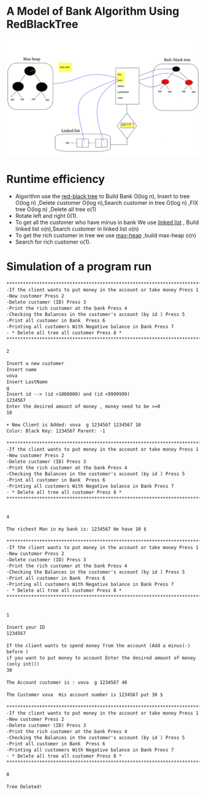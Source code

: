 # A Model of Bank Algorithm Using RedBlackTree 

![Screenshot](include/A_Model_of_Bank.jpeg)

# Runtime efficiency
 * Algorithm use the [red-black tree](https://en.wikipedia.org/wiki/Red%E2%80%93black_tree) to Build Bank O(log n), Insert to tree O(log n) ,Delete customer O(log n),Search customer in tree O(log n) ,FIX tree O(log n) ,Delete all tree o(1)
 * Rotate left and right 0(1).
 * To get all the customer who have minus in bank We use [linked list](https://en.wikipedia.org/wiki/Linked_list) , Build linked list o(n),Search customer in linked list o(n)
 * To get the rich customer in tree we use [max-heap](https://en.wikipedia.org/wiki/Min-max_heap) ,build max-heap o(n) 
 * Search for rich customer o(1).



# Simulation of a program run

    **************************************************************************
    -If the client wants to put money in the account or take money Press 1 
    -New customer Press 2 
    -Delete customer (ID) Press 3
    -Print the rich customer at the bank Press 4 
    -Checking the Balances in the customer's account (by id ) Press 5 
    -Print all customer in Bank  Press 6 
    -Printing all customers With Negative balance in Bank Press 7 
    - * Delete all tree all customer Press 8 * 
    **************************************************************************
 
    2
 
    Insert a new customer 
    Insert name 
    vova 
    Insert LastName 
    g
    Insert id --> (id >1000000) and (id <9999999)
    1234567
    Enter the desired amount of money , money need to be >=0 
    10
 
    + New Client is Added: vova  g 1234567 1234567 10
    Color: Black Key: 1234567 Parent: -1

    **************************************************************************
    -If the client wants to put money in the account or take money Press 1 
    -New customer Press 2 
    -Delete customer (ID) Press 3
    -Print the rich customer at the bank Press 4 
    -Checking the Balances in the customer's account (by id ) Press 5 
    -Print all customer in Bank  Press 6 
    -Printing all customers With Negative balance in Bank Press 7 
    - * Delete all tree all customer Press 8 * 
    **************************************************************************
 

    4
 
    The richest Man in my bank is: 1234567 He have 10 $ 

    **************************************************************************
    -If the client wants to put money in the account or take money Press 1 
    -New customer Press 2 
    -Delete customer (ID) Press 3
    -Print the rich customer at the bank Press 4 
    -Checking the Balances in the customer's account (by id ) Press 5 
    -Print all customer in Bank  Press 6 
    -Printing all customers With Negative balance in Bank Press 7 
    - * Delete all tree all customer Press 8 * 
    **************************************************************************
 

    1
 
    Insert your ID
    1234567
 
    If the client wants to spend money from the account (Add a minus(-) before )
    if you want to put money to account Enter the desired amount of money (only int()) 
    30
 
    The Account customer is : vova  g 1234567 40
 
    The Customer vova  His account number is 1234567 put 30 $

    **************************************************************************
    -If the client wants to put money in the account or take money Press 1 
    -New customer Press 2 
    -Delete customer (ID) Press 3
    -Print the rich customer at the bank Press 4 
    -Checking the Balances in the customer's account (by id ) Press 5 
    -Print all customer in Bank  Press 6 
    -Printing all customers With Negative balance in Bank Press 7 
    - * Delete all tree all customer Press 8 * 
    **************************************************************************

    8

    Tree Deleted! 
 

